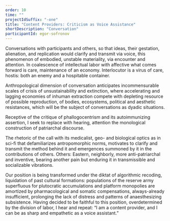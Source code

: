 ```yaml
---
order: 10
time: ""
projectIdSuffix: "-one"
title: "Content Providers: Criticism as Voice Assistance"
shortDescription: "Conversation"
participantId: egor-sofronov
---
```


Conversations with participants and others, so that ideas, their gestation, alienation, and replication would clarify and transmit via voice, this phenomenon of embodied, unstable materiality, via encounter and attention. In coalescence of intellectual labor with affective what comes forward is care, maintenance of an economy. Interlocutor is a virus of care, hostis: both an enemy and a hospitable container.

Anthropological dimension of conversation anticipates incommensurable scales of crisis of unsustainability and extinction, where accelerating and lagging economies of inhuman extraction compete with depleting resource of possible reproduction, of bodies, ecosystems, political and aesthetic resistances, which will be the subject of conversations as dyadic situations.

Receptive of the critique of phallogocentrism and its autoimmunizing assertion, I seek to replace with hearing, attention the monological construction of patriarchal discourse.

The rhetoric of the call with its medicalist, geo- and biological optics as in sci-fi that defamiliarizes antropomorphic norms, motivates to clarify and transmit the method behind it and emergences summoned by it in the contributions of others. Others: Eastern, neighborly, more anti-patriarchal and inventive, bearing another pain but enduring it in transmissible and socializable vibrations.

Our position is being transformed under the diktat of algorithmic recoding, liquidation of past cultural formations: populations of the reserve army superfluous for plutocratic accumulations and platform monopolies are amortized by pharmacological and somatic compensations, always-already insufficient, prolonging the lack of distress and patterns of anaesthesizing subsistence. Having decided to be faithful to this position, overdetermined by the division of labor, I hear and repeat: “I am a content provider, and I can be as sharp and empathetic as a voice assistant.”
